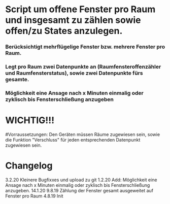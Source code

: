 # Script um offene Fenster pro Raum und insgesamt zu zählen sowie offen/zu States anzulegen. 

### Berücksichtigt mehrflügelige Fenster bzw. mehrere Fenster pro Raum.
### Legt pro Raum zwei Datenpunkte an (Raumfensteroffenzähler und Raumfensterstatus), sowie zwei Datenpunkte fürs gesamte.
### Möglichkeit eine Ansage nach x Minuten einmalig oder zyklisch bis Fensterschließung anzugeben

# WICHTIG!!!
#Vorraussetzungen: Den Geräten müssen Räume zugewiesen sein, sowie die Funktion "Verschluss" für jeden entsprechenden Datenpunkt zugewiesen sein.


# Changelog
3.2.20 Kleinere Bugfixxes und upload zu git
1.2.20 Add: Möglichkeit eine Ansage nach x Minuten einmalig oder zyklisch bis Fensterschließung anzugeben.
14.1.20 
9.8.19 Zählung der Fenster gesamt ausgeweitet auf Fenster pro Raum
4.8.19 Init

